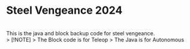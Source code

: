 # Steel Vengeance 2024
<br>
This is the java and block backup code for steel vengeance.
<br>
> [!NOTE]  
> The Block code is for Teleop
> The Java is for Autonomous
